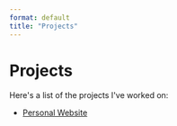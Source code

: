 ```yaml
---
format: default
title: "Projects"
---
```


<!-- NOTE: THIS PAGE IS DEAD! -->

# Projects

Here's a list of the projects I've worked on:
- [Personal Website](website.md)

<!-- ## Let's Test Some Markdown! -->

<!-- NOTE: None of this works!!
**This Should be a Dropdown**
<details>
    <summary> Dropdown </summary>
    <br>
    - List Item 1
    - List Item 2
</details>

<br>

**This Should be a Dropdown with hyperlinks**
<details>
    <summary> <a href="home.md"> Link </a> <summary>
    <ul>
        <li><a href="page2.md">Link 1</a><li>
        <li><a href="page3.md">Link 2</a><li>
    <ul>
</details> -->
